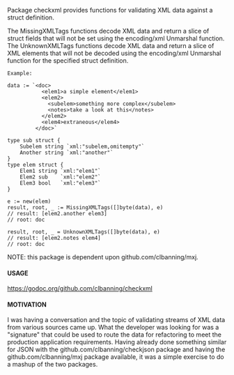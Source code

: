 
Package checkxml provides functions for validating XML data against a struct definition.

The MissingXMLTags functions decode XML data and return a slice of struct fields that will
not be set using the encoding/xml Unmarshal function. The UnknownXMLTags functions decode
XML data and return a slice of XML elements that will not be decoded using the encoding/xml
Unmarshal function for the specified struct definition.

	Example:
	
	data := `<doc>
	           <elem1>a simple element</elem1>
	           <elem2>
	             <subelem>something more complex</subelem>
	             <notes>take a look at this</notes>
	           </elem2>
	           <elem4>extraneous</elem4>
	         </doc>`

	type sub struct {
		Subelem string `xml:"subelem,omitempty"`
		Another string `xml:"another"`
	}
	type elem struct {
		Elem1 string `xml:"elem1"`
		Elem2 sub    `xml:"elem2"`
		Elem3 bool   `xml:"elem3"`
	}

	e := new(elem)
	result, root, _ := MissingXMLTags([]byte(data), e)
	// result: [elem2.another elem3]
	// root: doc

	result, root, _ = UnknownXMLTags([]byte(data), e)
	// result: [elem2.notes elem4]
	// root: doc

NOTE: this package is dependent upon github.com/clbanning/mxj.

<h4>USAGE</h4>

https://godoc.org/github.com/clbanning/checkxml


<h4>MOTIVATION</h4>

I was having a conversation and the topic of validating streams of XML
data from various sources came up. What the developer was looking for 
was a "signature" that could be used to route the data for refactoring
to meet the production application requirements.  Having already done
something similar for JSON with the github.com/clbanning/checkjson package
and having the github.com/clbanning/mxj package available, it was a simple
exercise to do a mashup of the two packages.
